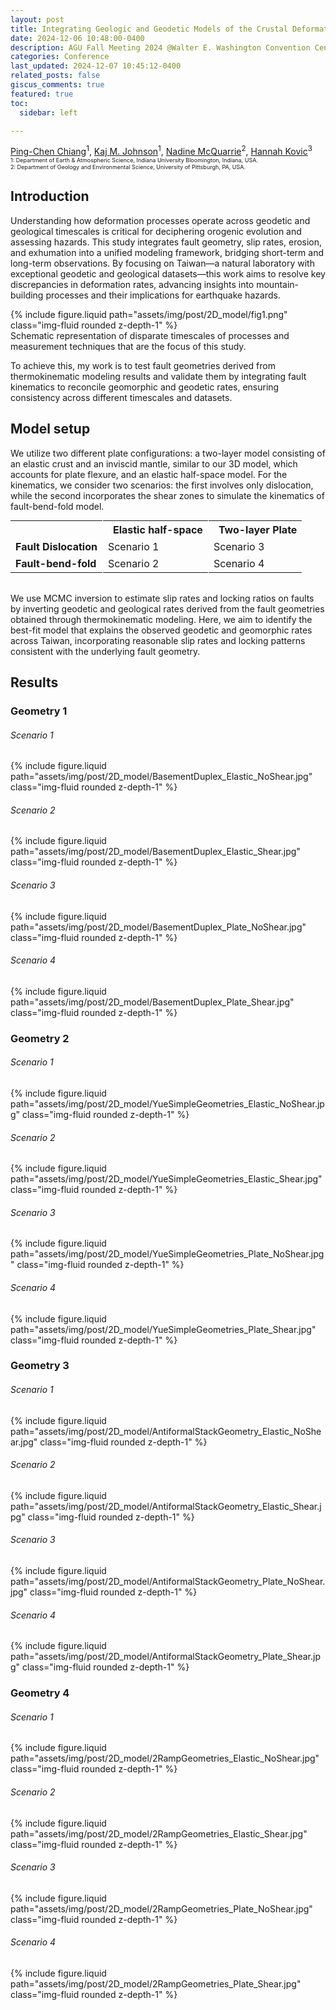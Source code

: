 ```yaml
---
layout: post
title: Integrating Geologic and Geodetic Models of the Crustal Deformation in Taiwan Across Multiple Timescales
date: 2024-12-06 10:48:00-0400
description: AGU Fall Meeting 2024 @Walter E. Washington Convention Center, poster No. EP23B-1326
categories: Conference
last_updated: 2024-12-07 10:45:12-0400
related_posts: false
giscus_comments: true
featured: true
toc:
  sidebar: left

---
```


<p style="text-indent: 0em;"><span style="font-size:14px;"><a href="https://evan-pc-chiang.github.io/">Ping-Chen Chiang</a><sup>1</sup>, <a href="https://earth.indiana.edu/directory/faculty/johnson-kaj.html">Kaj M. Johnson</a><sup>1</sup>, <a href="https://www.geology.pitt.edu/people/nadine-mcquarrie-phd">Nadine McQuarrie</a><sup>2</sup>, <a href="#">Hannah Kovic</a><sup>3</sup></span><br />
<span style="font-size:9px;">1: Department of Earth &amp; Atmospheric Science, Indiana University Bloomington, Indiana, USA.<br />
2: Department of Geology and Environmental Science, University of Pittsburgh, PA, USA.</span></p>


## Introduction

Understanding how deformation processes operate across geodetic and geological timescales is critical for deciphering orogenic evolution and assessing hazards. This study integrates fault geometry, slip rates, erosion, and exhumation into a unified modeling framework, bridging short-term and long-term observations. By focusing on Taiwan—a natural laboratory with exceptional geodetic and geological datasets—this work aims to resolve key discrepancies in deformation rates, advancing insights into mountain-building processes and their implications for earthquake hazards.

<div class="row mt-3">
    <div class="col-sm mt-3 mt-md-0">
        {% include figure.liquid path="assets/img/post/2D_model/fig1.png" class="img-fluid rounded z-depth-1" %}
    </div>
</div>
<div class="caption">
    Schematic representation of disparate timescales of processes and measurement techniques that are the focus of this study.
</div>

To achieve this, my work is to test fault geometries derived from thermokinematic modeling results and validate them by integrating fault kinematics to reconcile geomorphic and geodetic rates, ensuring consistency across different timescales and datasets.

## Model setup
We utilize two different plate configurations: a two-layer model consisting of an elastic crust and an inviscid mantle, similar to our 3D model, which accounts for plate flexure, and an elastic half-space model. For the kinematics, we consider two scenarios: the first involves only dislocation, while the second incorporates the shear zones to simulate the kinematics of fault-bend-fold model.

<div class="row mt-3 text-center" style="margin-bottom: 2rem">
<div class="col-sm mt-3 mt-md-0">
<table class="tg" style="margin: auto"><thead>
  <tr>
    <th class="tg-0pky" style="border-bottom: 1px solid white;border-right: 1px solid white;"></th>
    <th class="tg-0pky" style="border-bottom: 1px solid white;border-right: 1px solid white;padding-left: 1rem">Elastic half-space</th>
    <th class="tg-0pky" style="border-bottom: 1px solid white;padding-left: 1rem">Two-layer Plate</th>
  </tr></thead>
<tbody>
  <tr>
    <td class="tg-0pky" style="border-right: 1px solid white;"><b>Fault Dislocation</b></td>
    <td class="tg-0pky" style="border: 1px solid white;">Scenario 1</td>
    <td class="tg-0pky">Scenario 3</td>
  </tr>
  <tr>
    <td class="tg-0pky" style="border-right: 1px solid white;border-top: 1px solid white;"><b>Fault-bend-fold</b></td>
    <td class="tg-0pky">Scenario 2</td>
    <td class="tg-0pky"  style="border-top: 1px solid white;border-left: 1px solid white;">Scenario 4</td>
  </tr>
</tbody>
</table>
</div>
</div>

We use MCMC inversion to estimate slip rates and locking ratios on faults by inverting geodetic and geological rates derived from the fault geometries obtained through thermokinematic modeling.
Here, we aim to identify the best-fit model that explains the observed geodetic and geomorphic rates across Taiwan, incorporating reasonable slip rates and locking patterns consistent with the underlying fault geometry.
## Results

### Geometry 1

###### Scenario 1
<div class="row mt-3">
    <div class="col-sm mt-3 mt-md-0">
        {% include figure.liquid path="assets/img/post/2D_model/BasementDuplex_Elastic_NoShear.jpg" class="img-fluid rounded z-depth-1" %}
    </div>
</div>


###### Scenario 2
<div class="row mt-3">
    <div class="col-sm mt-3 mt-md-0">
        {% include figure.liquid path="assets/img/post/2D_model/BasementDuplex_Elastic_Shear.jpg" class="img-fluid rounded z-depth-1" %}
    </div>
</div>


###### Scenario 3
<div class="row mt-3">
    <div class="col-sm mt-3 mt-md-0">
        {% include figure.liquid path="assets/img/post/2D_model/BasementDuplex_Plate_NoShear.jpg" class="img-fluid rounded z-depth-1" %}
    </div>
</div>


###### Scenario 4
<div class="row mt-3">
    <div class="col-sm mt-3 mt-md-0">
        {% include figure.liquid path="assets/img/post/2D_model/BasementDuplex_Plate_Shear.jpg" class="img-fluid rounded z-depth-1" %}
    </div>
</div>

### Geometry 2

###### Scenario 1
<div class="row mt-3">
    <div class="col-sm mt-3 mt-md-0">
        {% include figure.liquid path="assets/img/post/2D_model/YueSimpleGeometries_Elastic_NoShear.jpg" class="img-fluid rounded z-depth-1" %}
    </div>
</div>


###### Scenario 2
<div class="row mt-3">
    <div class="col-sm mt-3 mt-md-0">
        {% include figure.liquid path="assets/img/post/2D_model/YueSimpleGeometries_Elastic_Shear.jpg" class="img-fluid rounded z-depth-1" %}
    </div>
</div>


###### Scenario 3
<div class="row mt-3">
    <div class="col-sm mt-3 mt-md-0">
        {% include figure.liquid path="assets/img/post/2D_model/YueSimpleGeometries_Plate_NoShear.jpg" class="img-fluid rounded z-depth-1" %}
    </div>
</div>


###### Scenario 4
<div class="row mt-3">
    <div class="col-sm mt-3 mt-md-0">
        {% include figure.liquid path="assets/img/post/2D_model/YueSimpleGeometries_Plate_Shear.jpg" class="img-fluid rounded z-depth-1" %}
    </div>
</div>

### Geometry 3

###### Scenario 1
<div class="row mt-3">
    <div class="col-sm mt-3 mt-md-0">
        {% include figure.liquid path="assets/img/post/2D_model/AntiformalStackGeometry_Elastic_NoShear.jpg" class="img-fluid rounded z-depth-1" %}
    </div>
</div>


###### Scenario 2
<div class="row mt-3">
    <div class="col-sm mt-3 mt-md-0">
        {% include figure.liquid path="assets/img/post/2D_model/AntiformalStackGeometry_Elastic_Shear.jpg" class="img-fluid rounded z-depth-1" %}
    </div>
</div>


###### Scenario 3
<div class="row mt-3">
    <div class="col-sm mt-3 mt-md-0">
        {% include figure.liquid path="assets/img/post/2D_model/AntiformalStackGeometry_Plate_NoShear.jpg" class="img-fluid rounded z-depth-1" %}
    </div>
</div>


###### Scenario 4
<div class="row mt-3">
    <div class="col-sm mt-3 mt-md-0">
        {% include figure.liquid path="assets/img/post/2D_model/AntiformalStackGeometry_Plate_Shear.jpg" class="img-fluid rounded z-depth-1" %}
    </div>
</div>


### Geometry 4

###### Scenario 1
<div class="row mt-3">
    <div class="col-sm mt-3 mt-md-0">
        {% include figure.liquid path="assets/img/post/2D_model/2RampGeometries_Elastic_NoShear.jpg" class="img-fluid rounded z-depth-1" %}
    </div>
</div>


###### Scenario 2
<div class="row mt-3">
    <div class="col-sm mt-3 mt-md-0">
        {% include figure.liquid path="assets/img/post/2D_model/2RampGeometries_Elastic_Shear.jpg" class="img-fluid rounded z-depth-1" %}
    </div>
</div>


###### Scenario 3
<div class="row mt-3">
    <div class="col-sm mt-3 mt-md-0">
        {% include figure.liquid path="assets/img/post/2D_model/2RampGeometries_Plate_NoShear.jpg" class="img-fluid rounded z-depth-1" %}
    </div>
</div>


###### Scenario 4
<div class="row mt-3">
    <div class="col-sm mt-3 mt-md-0">
        {% include figure.liquid path="assets/img/post/2D_model/2RampGeometries_Plate_Shear.jpg" class="img-fluid rounded z-depth-1" %}
    </div>
</div>

